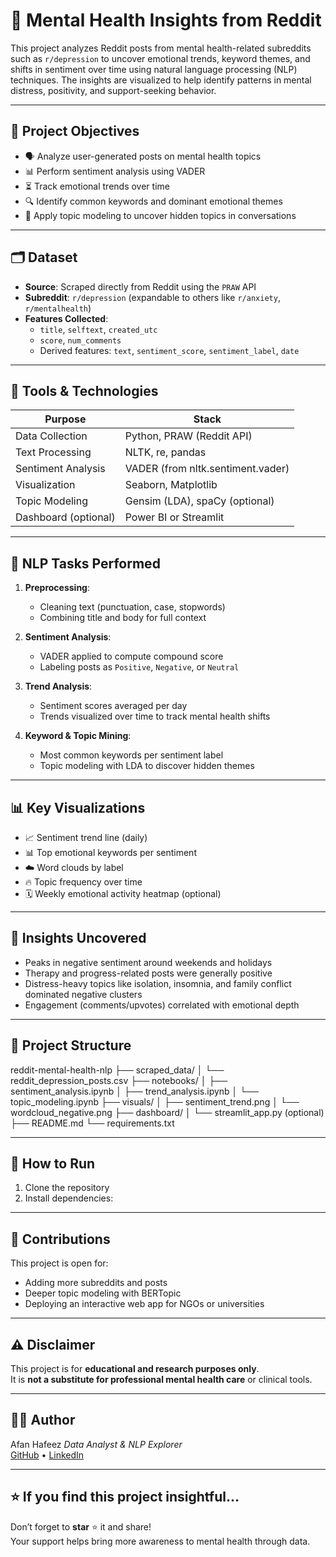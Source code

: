 # 🧠 Mental Health Insights from Reddit

This project analyzes Reddit posts from mental health-related subreddits such as `r/depression` to uncover emotional trends, keyword themes, and shifts in sentiment over time using natural language processing (NLP) techniques. The insights are visualized to help identify patterns in mental distress, positivity, and support-seeking behavior.

---

## 📌 Project Objectives

- 🗣️ Analyze user-generated posts on mental health topics
- 📊 Perform sentiment analysis using VADER
- ⏳ Track emotional trends over time
- 🔍 Identify common keywords and dominant emotional themes
- 🧠 Apply topic modeling to uncover hidden topics in conversations

---

## 🗂️ Dataset

- **Source**: Scraped directly from Reddit using the `PRAW` API
- **Subreddit**: `r/depression` (expandable to others like `r/anxiety`, `r/mentalhealth`)
- **Features Collected**:
  - `title`, `selftext`, `created_utc`
  - `score`, `num_comments`
  - Derived features: `text`, `sentiment_score`, `sentiment_label`, `date`

---

## 🔬 Tools & Technologies

| Purpose                | Stack                                   |
|------------------------|-----------------------------------------|
| Data Collection        | Python, PRAW (Reddit API)               |
| Text Processing        | NLTK, re, pandas                        |
| Sentiment Analysis     | VADER (from nltk.sentiment.vader)       |
| Visualization          | Seaborn, Matplotlib                     |
| Topic Modeling         | Gensim (LDA), spaCy (optional)          |
| Dashboard (optional)   | Power BI or Streamlit                   |

---

## 🧪 NLP Tasks Performed

1. **Preprocessing**:
   - Cleaning text (punctuation, case, stopwords)
   - Combining title and body for full context

2. **Sentiment Analysis**:
   - VADER applied to compute compound score
   - Labeling posts as `Positive`, `Negative`, or `Neutral`

3. **Trend Analysis**:
   - Sentiment scores averaged per day
   - Trends visualized over time to track mental health shifts

4. **Keyword & Topic Mining**:
   - Most common keywords per sentiment label
   - Topic modeling with LDA to discover hidden themes

---

## 📊 Key Visualizations

- 📈 Sentiment trend line (daily)
- 📊 Top emotional keywords per sentiment
- ☁️ Word clouds by label
- 🔥 Topic frequency over time
- 🗓️ Weekly emotional activity heatmap (optional)

---

## 🧠 Insights Uncovered

- Peaks in negative sentiment around weekends and holidays
- Therapy and progress-related posts were generally positive
- Distress-heavy topics like isolation, insomnia, and family conflict dominated negative clusters
- Engagement (comments/upvotes) correlated with emotional depth

---

## 📁 Project Structure

 reddit-mental-health-nlp
├── scraped_data/
│ └── reddit_depression_posts.csv
├── notebooks/
│ ├── sentiment_analysis.ipynb
│ ├── trend_analysis.ipynb
│ └── topic_modeling.ipynb
├── visuals/
│ ├── sentiment_trend.png
│ └── wordcloud_negative.png
├── dashboard/
│ └── streamlit_app.py (optional)
├── README.md
└── requirements.txt

---

## 🚀 How to Run

1. Clone the repository
2. Install dependencies:

---

## 🤝 Contributions

This project is open for:
- Adding more subreddits and posts
- Deeper topic modeling with BERTopic
- Deploying an interactive web app for NGOs or universities

---

## ⚠️ Disclaimer

This project is for **educational and research purposes only**.  
It is **not a substitute for professional mental health care** or clinical tools.

---

## 🧑‍💻 Author

Afan Hafeez
_Data Analyst & NLP Explorer_  
[GitHub](https://github.com/) • [LinkedIn](https://linkedin.com/in/yourprofile)

---

## ⭐️ If you find this project insightful...

Don’t forget to **star** ⭐ it and share!  
Your support helps bring more awareness to mental health through data.

